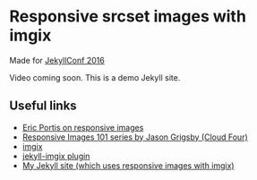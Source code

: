 # Responsive srcset images with imgix

Made for [JekyllConf 2016](http://jekyllconf.com/)

Video coming soon. This is a demo Jekyll site.

## Useful links

- [Eric Portis on responsive images](https://ericportis.com/posts/2014/srcset-sizes/)
- [Responsive Images 101 series by Jason Grigsby (Cloud Four)](http://blog.cloudfour.com/responsive-images-101-definitions/)
- [imgix](http://imgix.com/)
- [jekyll-imgix plugin](https://github.com/imgix/jekyll-imgix)
- [My Jekyll site (which uses responsive images with imgix)](https://olivermak.es/)
